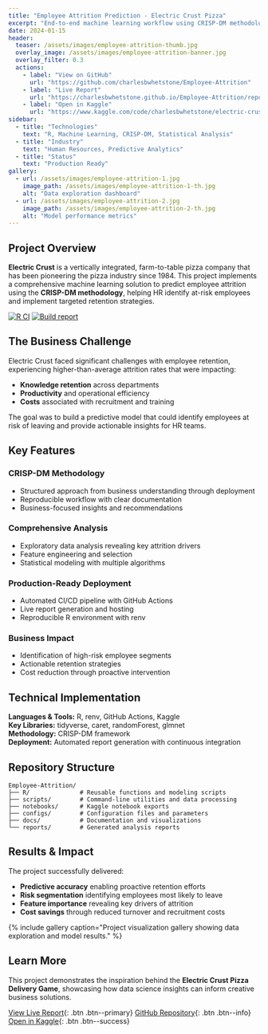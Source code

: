 ```yaml
---
title: "Employee Attrition Prediction - Electric Crust Pizza"
excerpt: "End-to-end machine learning workflow using CRISP-DM methodology to predict employee attrition for a farm-to-table pizza company."
date: 2024-01-15
header:
  teaser: /assets/images/employee-attrition-thumb.jpg
  overlay_image: /assets/images/employee-attrition-banner.jpg
  overlay_filter: 0.3
  actions:
    - label: "View on GitHub"
      url: "https://github.com/charlesbwhetstone/Employee-Attrition"
    - label: "Live Report"
      url: "https://charlesbwhetstone.github.io/Employee-Attrition/report.html"
    - label: "Open in Kaggle"
      url: "https://www.kaggle.com/code/charlesbwhetstone/electric-crust-case-study-employee-attrition/edit/run/189223159"
sidebar:
  - title: "Technologies"
    text: "R, Machine Learning, CRISP-DM, Statistical Analysis"
  - title: "Industry"
    text: "Human Resources, Predictive Analytics"
  - title: "Status"
    text: "Production Ready"
gallery:
  - url: /assets/images/employee-attrition-1.jpg
    image_path: /assets/images/employee-attrition-1-th.jpg
    alt: "Data exploration dashboard"
  - url: /assets/images/employee-attrition-2.jpg
    image_path: /assets/images/employee-attrition-2-th.jpg
    alt: "Model performance metrics"
---
```


## Project Overview

**Electric Crust** is a vertically integrated, farm-to-table pizza company that has been pioneering the pizza industry since 1984. This project implements a comprehensive machine learning solution to predict employee attrition using the **CRISP-DM methodology**, helping HR identify at-risk employees and implement targeted retention strategies.

[![R CI](https://github.com/charlesbwhetstone/Employee-Attrition/actions/workflows/r-ci.yml/badge.svg)](https://github.com/charlesbwhetstone/Employee-Attrition/actions/workflows/r-ci.yml)
[![Build report](https://github.com/charlesbwhetstone/Employee-Attrition/actions/workflows/report-build.yml/badge.svg)](https://github.com/charlesbwhetstone/Employee-Attrition/actions/workflows/report-build.yml)

## The Business Challenge

Electric Crust faced significant challenges with employee retention, experiencing higher-than-average attrition rates that were impacting:
- **Knowledge retention** across departments
- **Productivity** and operational efficiency  
- **Costs** associated with recruitment and training

The goal was to build a predictive model that could identify employees at risk of leaving and provide actionable insights for HR teams.

## Key Features

### **CRISP-DM Methodology**
- Structured approach from business understanding through deployment
- Reproducible workflow with clear documentation
- Business-focused insights and recommendations

### **Comprehensive Analysis**
- Exploratory data analysis revealing key attrition drivers
- Feature engineering and selection
- Statistical modeling with multiple algorithms

### **Production-Ready Deployment**
- Automated CI/CD pipeline with GitHub Actions
- Live report generation and hosting
- Reproducible R environment with renv

### **Business Impact**
- Identification of high-risk employee segments
- Actionable retention strategies
- Cost reduction through proactive intervention

## Technical Implementation

**Languages & Tools:** R, renv, GitHub Actions, Kaggle  
**Key Libraries:** tidyverse, caret, randomForest, glmnet  
**Methodology:** CRISP-DM framework  
**Deployment:** Automated report generation with continuous integration

## Repository Structure

```
Employee-Attrition/
├── R/              # Reusable functions and modeling scripts
├── scripts/        # Command-line utilities and data processing
├── notebooks/      # Kaggle notebook exports
├── configs/        # Configuration files and parameters  
├── docs/           # Documentation and visualizations
└── reports/        # Generated analysis reports
```

## Results & Impact

The project successfully delivered:
- **Predictive accuracy** enabling proactive retention efforts
- **Risk segmentation** identifying employees most likely to leave
- **Feature importance** revealing key drivers of attrition
- **Cost savings** through reduced turnover and recruitment costs

{% include gallery caption="Project visualization gallery showing data exploration and model results." %}

## Learn More

This project demonstrates the inspiration behind the **Electric Crust Pizza Delivery Game**, showcasing how data science insights can inform creative business solutions.

[ View Live Report](https://charlesbwhetstone.github.io/Employee-Attrition/report.html){: .btn .btn--primary}
[GitHub Repository](https://github.com/charlesbwhetstone/Employee-Attrition){: .btn .btn--info}
[ Open in Kaggle](https://www.kaggle.com/code/charlesbwhetstone/electric-crust-case-study-employee-attrition/edit/run/189223159){: .btn .btn--success}